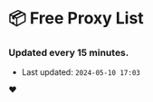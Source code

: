 # :package: Free Proxy List
### Updated every 15 minutes.

- Last updated: `2024-05-10 17:03`

:heart:
